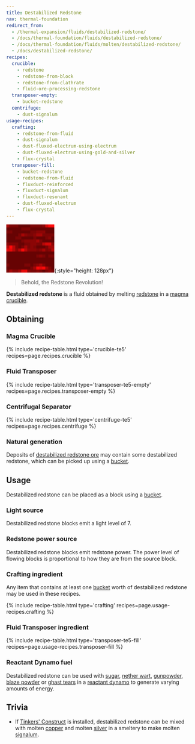 ```yaml
---
title: Destabilized Redstone
nav: thermal-foundation
redirect_from:
  - /thermal-expansion/fluids/destabilized-redstone/
  - /docs/thermal-foundation/fluids/destabilized-redstone/
  - /docs/thermal-foundation/fluids/molten/destabilized-redstone/
  - /docs/destabilized-redstone/
recipes:
  crucible:
    - redstone
    - redstone-from-block
    - redstone-from-clathrate
    - fluid-ore-processing-redstone
  transposer-empty:
    - bucket-redstone
  centrifuge:
    - dust-signalum
usage-recipes:
  crafting:
    - redstone-from-fluid
    - dust-signalum
    - dust-fluxed-electrum-using-electrum
    - dust-fluxed-electrum-using-gold-and-silver
    - flux-crystal
  transposer-fill:
    - bucket-redstone
    - redstone-from-fluid
    - fluxduct-reinforced
    - fluxduct-signalum
    - fluxduct-resonant
    - dust-fluxed-electrum
    - flux-crystal
---
```


![Destabilized redstone](/assets/images/thermal-foundation/destabilized-redstone.gif){:style="height: 128px"}

> Behold, the Redstone Revolution!


**Destabilized redstone** is a fluid obtained by melting
[redstone](https://minecraft.gamepedia.com/Redstone) in a [magma
crucible](/docs/thermal-expansion/magma-crucible/).


Obtaining
---------

### Magma Crucible
{% include recipe-table.html type='crucible-te5' recipes=page.recipes.crucible %}

### Fluid Transposer
{% include recipe-table.html type='transposer-te5-empty' recipes=page.recipes.transposer-empty %}

### Centrifugal Separator
{% include recipe-table.html type='centrifuge-te5' recipes=page.recipes.centrifuge %}

### Natural generation
Deposits of [destabilized redstone ore](/docs/thermal-foundation/destabilized-redstone-ore/) may
contain some destabilized redstone, which can be picked up using a
[bucket](https://minecraft.gamepedia.com/Bucket).


Usage
-----

Destabilized redstone can be placed as a block using a
[bucket](https://minecraft.gamepedia.com/Bucket).

### Light source
Destabilized redstone blocks emit a light level of 7.

### Redstone power source
Destabilized redstone blocks emit redstone power. The power level of flowing
blocks is proportional to how they are from the source block.

### Crafting ingredient
Any item that contains at least one
[bucket](https://minecraft.gamepedia.com/Bucket) worth of destabilized redstone
may be used in these recipes.

{% include recipe-table.html type='crafting' recipes=page.usage-recipes.crafting %}

### Fluid Transposer ingredient
{% include recipe-table.html type='transposer-te5-fill' recipes=page.usage-recipes.transposer-fill %}

### Reactant Dynamo fuel
Destabilized redstone can be used with
[sugar](https://minecraft.gamepedia.com/Sugar), [nether
wart](https://minecraft.gamepedia.com/Nether_Wart),
[gunpowder](https://minecraft.gamepedia.com/Gunpowder), [blaze
powder](https://minecraft.gamepedia.com/Blaze_Powder) or [ghast
tears](https://minecraft.gamepedia.com/Ghast_Tear) in a [reactant
dynamo](/docs/thermal-expansion/reactant-dynamo/) to generate varying amounts of energy.


Trivia
------

* If [Tinkers'
  Construct](https://minecraft.curseforge.com/projects/tinkers-construct) is
  installed, destabilized redstone can be mixed with molten
  [copper](/docs/thermal-foundation/copper-ingot/) and molten [silver](/docs/thermal-foundation/silver-ingot/) in a
  smeltery to make molten [signalum](/docs/thermal-foundation/signalum-ingot/).
